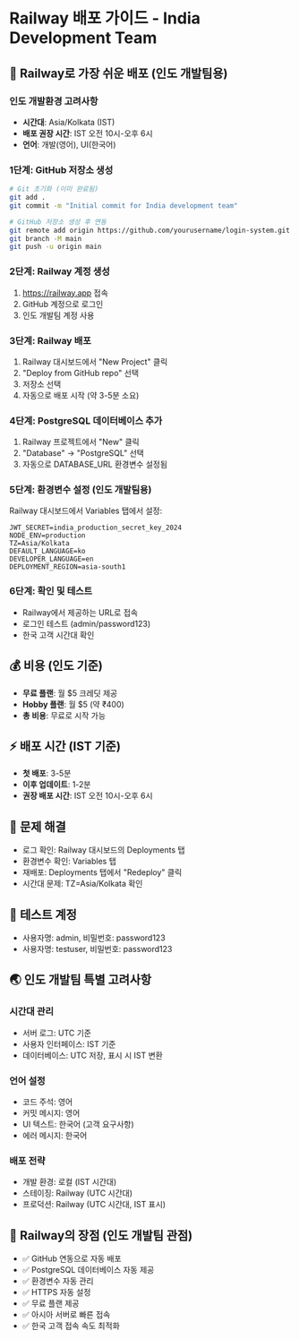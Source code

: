 # Railway 배포 가이드 - India Development Team

## 🚂 Railway로 가장 쉬운 배포 (인도 개발팀용)

### 인도 개발환경 고려사항
- **시간대**: Asia/Kolkata (IST)
- **배포 권장 시간**: IST 오전 10시-오후 6시
- **언어**: 개발(영어), UI(한국어)

### 1단계: GitHub 저장소 생성
```bash
# Git 초기화 (이미 완료됨)
git add .
git commit -m "Initial commit for India development team"

# GitHub 저장소 생성 후 연동
git remote add origin https://github.com/yourusername/login-system.git
git branch -M main
git push -u origin main
```

### 2단계: Railway 계정 생성
1. https://railway.app 접속
2. GitHub 계정으로 로그인
3. 인도 개발팀 계정 사용

### 3단계: Railway 배포
1. Railway 대시보드에서 "New Project" 클릭
2. "Deploy from GitHub repo" 선택
3. 저장소 선택
4. 자동으로 배포 시작 (약 3-5분 소요)

### 4단계: PostgreSQL 데이터베이스 추가
1. Railway 프로젝트에서 "New" 클릭
2. "Database" → "PostgreSQL" 선택
3. 자동으로 DATABASE_URL 환경변수 설정됨

### 5단계: 환경변수 설정 (인도 개발팀용)
Railway 대시보드에서 Variables 탭에서 설정:
```
JWT_SECRET=india_production_secret_key_2024
NODE_ENV=production
TZ=Asia/Kolkata
DEFAULT_LANGUAGE=ko
DEVELOPER_LANGUAGE=en
DEPLOYMENT_REGION=asia-south1
```

### 6단계: 확인 및 테스트
- Railway에서 제공하는 URL로 접속
- 로그인 테스트 (admin/password123)
- 한국 고객 시간대 확인

## 💰 비용 (인도 기준)
- **무료 플랜**: 월 $5 크레딧 제공
- **Hobby 플랜**: 월 $5 (약 ₹400)
- **총 비용**: 무료로 시작 가능

## ⚡ 배포 시간 (IST 기준)
- **첫 배포**: 3-5분
- **이후 업데이트**: 1-2분
- **권장 배포 시간**: IST 오전 10시-오후 6시

## 🔧 문제 해결
- 로그 확인: Railway 대시보드의 Deployments 탭
- 환경변수 확인: Variables 탭
- 재배포: Deployments 탭에서 "Redeploy" 클릭
- 시간대 문제: TZ=Asia/Kolkata 확인

## 📱 테스트 계정
- 사용자명: admin, 비밀번호: password123
- 사용자명: testuser, 비밀번호: password123

## 🌏 인도 개발팀 특별 고려사항

### 시간대 관리
- 서버 로그: UTC 기준
- 사용자 인터페이스: IST 기준
- 데이터베이스: UTC 저장, 표시 시 IST 변환

### 언어 설정
- 코드 주석: 영어
- 커밋 메시지: 영어
- UI 텍스트: 한국어 (고객 요구사항)
- 에러 메시지: 한국어

### 배포 전략
- 개발 환경: 로컬 (IST 시간대)
- 스테이징: Railway (UTC 시간대)
- 프로덕션: Railway (UTC 시간대, IST 표시)

## 🎯 Railway의 장점 (인도 개발팀 관점)
- ✅ GitHub 연동으로 자동 배포
- ✅ PostgreSQL 데이터베이스 자동 제공
- ✅ 환경변수 자동 관리
- ✅ HTTPS 자동 설정
- ✅ 무료 플랜 제공
- ✅ 아시아 서버로 빠른 접속
- ✅ 한국 고객 접속 속도 최적화